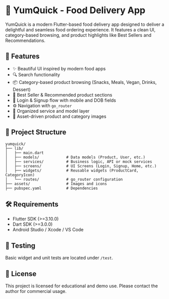 # 🍔 YumQuick - Food Delivery App

YumQuick is a modern Flutter-based food delivery app designed to deliver a delightful and seamless food ordering experience. It features a clean UI, category-based browsing, and product highlights like Best Sellers and Recommendations.

## 🚀 Features

- ✨ Beautiful UI inspired by modern food apps
- 🔍 Search functionality
- 📦 Category-based product browsing (Snacks, Meals, Vegan, Drinks, Dessert)
- 🛒 Best Seller & Recommended product sections
- 📱 Login & Signup flow with mobile and DOB fields
- ⚙️ Navigation with `go_router`
- 📂 Organized service and model layer
- 📸 Asset-driven product and category images

## 📁 Project Structure

```
yumquick/
├── lib/
│   ├── main.dart
│   ├── models/            # Data models (Product, User, etc.)
│   ├── services/          # Business logic, API or mock services
│   ├── screens/           # UI Screens (Login, Signup, Home, etc.)
│   ├── widgets/           # Reusable widgets (ProductCard, CategoryIcon)
│   └── routes/            # go_router configuration
├── assets/                # Images and icons
├── pubspec.yaml           # Dependencies
```

## 🛠️ Requirements

- Flutter SDK (>=3.10.0)
- Dart SDK (>=3.0.0)
- Android Studio / Xcode / VS Code

## 🧪 Testing

Basic widget and unit tests are located under `/test`.

## 📜 License

This project is licensed for educational and demo use. Please contact the author for commercial usage.
